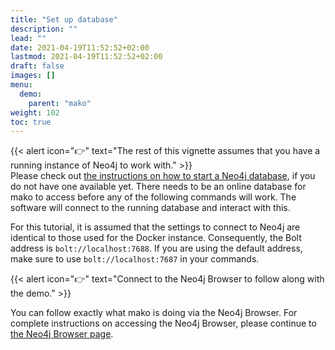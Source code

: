 ```yaml
---
title: "Set up database"
description: ""
lead: ""
date: 2021-04-19T11:52:52+02:00
lastmod: 2021-04-19T11:52:52+02:00
draft: false
images: []
menu: 
  demo:
    parent: "mako"
weight: 102
toc: true
---
```


{{< alert icon="👉" text="The rest of this vignette assumes that you have a running instance of Neo4j to work with." >}}
<br>
Please check out <a  href="https://ramellose.github.io/mako_docs/neo4j/introduction/intro/">the instructions on how to start a Neo4j database</a>, if you do not have one available yet. There needs to be an online database for mako to access before any of the following commands will work. The software will connect to the running database and interact with this. 

For this tutorial, it is assumed that the settings to connect to Neo4j are identical to those used for the Docker instance. Consequently, the Bolt address is <code>bolt://localhost:7688</code>. If you are using the default address, make sure to use <code>bolt://localhost:7687</code> in your commands. 

{{< alert icon="👉" text="Connect to the Neo4j Browser to follow along with the demo." >}}

You can follow exactly what mako is doing via the Neo4j Browser. For complete instructions on accessing the Neo4j Browser, please continue to <a href="../../../neo4j/browser/browser">the Neo4j Browser page</a>.  